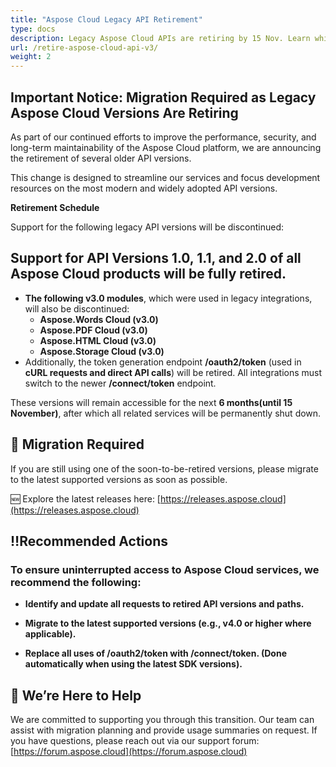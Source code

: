 ```yaml
---
title: "Aspose Cloud Legacy API Retirement"
type: docs
description: Legacy Aspose Cloud APIs are retiring by 15 Nov. Learn which versions are affected and how to migrate to the latest API versions for uninterrupted service.
url: /retire-aspose-cloud-api-v3/
weight: 2
---
```

## Important Notice: Migration Required as Legacy Aspose Cloud Versions Are Retiring

As part of our continued efforts to improve the performance, security, and long-term maintainability of the Aspose Cloud platform, we are announcing the retirement of several older API versions.

This change is designed to streamline our services and focus development resources on the most modern and widely adopted API versions.

**Retirement Schedule**

Support for the following legacy API versions will be discontinued:

## Support for API Versions 1.0, 1.1, and 2.0 of all Aspose Cloud products will be fully retired.

* **The following v3.0 modules**, which were used in legacy integrations, will also be discontinued:  
  * **Aspose.Words Cloud (v3.0)**  
  * **Aspose.PDF Cloud (v3.0)**  
  * **Aspose.HTML Cloud (v3.0)**  
  * **Aspose.Storage Cloud (v3.0)**  
* Additionally, the token generation endpoint **/oauth2/token** (used in **cURL requests and direct API calls**) will be retired. All integrations must switch to the newer **/connect/token** endpoint.

These versions will remain accessible for the next **6 months(until 15 November)**, after which all related services will be permanently shut down.

## 🔄 Migration Required

If you are still using one of the soon-to-be-retired versions, please migrate to the latest supported versions as soon as possible.

🆕 Explore the latest releases here: [https://releases.aspose.cloud](https://releases.aspose.cloud)

## ‼️Recommended Actions

### To ensure uninterrupted access to Aspose Cloud services, we recommend the following:

* **Identify and update all requests to retired API versions and paths.**

* **Migrate to the latest supported versions (e.g., v4.0 or higher where applicable).**

* **Replace all uses of /oauth2/token with /connect/token. (Done automatically when using the latest SDK versions).**

## 🤝 We’re Here to Help

We are committed to supporting you through this transition. Our team can assist with migration planning and provide usage summaries on request. If you have questions, please reach out via our support forum: [https://forum.aspose.cloud](https://forum.aspose.cloud)
